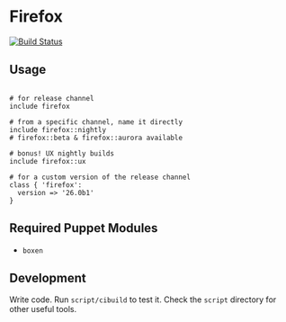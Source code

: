 # Firefox
[![Build
Status](https://travis-ci.org/boxen/puppet-firefox.png?branch=master)](https://travis-ci.org/boxen/puppet-firefox)

## Usage

```puppet

# for release channel
include firefox

# from a specific channel, name it directly
include firefox::nightly
# firefox::beta & firefox::aurora available

# bonus! UX nightly builds
include firefox::ux

# for a custom version of the release channel
class { 'firefox':
  version => '26.0b1'
}
```

## Required Puppet Modules

* `boxen`

## Development

Write code. Run `script/cibuild` to test it. Check the `script`
directory for other useful tools.
